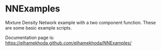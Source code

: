 # NNExamples
Mixture Density Network example with a two component function. These are some basic example scripts.

Documentation page is: https://elhamekhoda.github.com/elhamekhoda/NNExamples/
